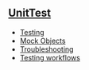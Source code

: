 ## [UnitTest]()
   - [Testing](testing)
   - [Mock Objects](mockobjects)
   - [Troubleshooting](troubleshooting)
   - [Testing workflows](testing_workflows)